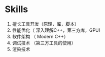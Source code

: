 # Skills

1. 擅长工具开发（原理，库，脚本）
2. 性能优化（ 深入理解C++，第三方库，GPU)
3. 软件架构 （ Modern C++）
4. 调试技术 （第三方工具的使用）
5. 渲染技术
